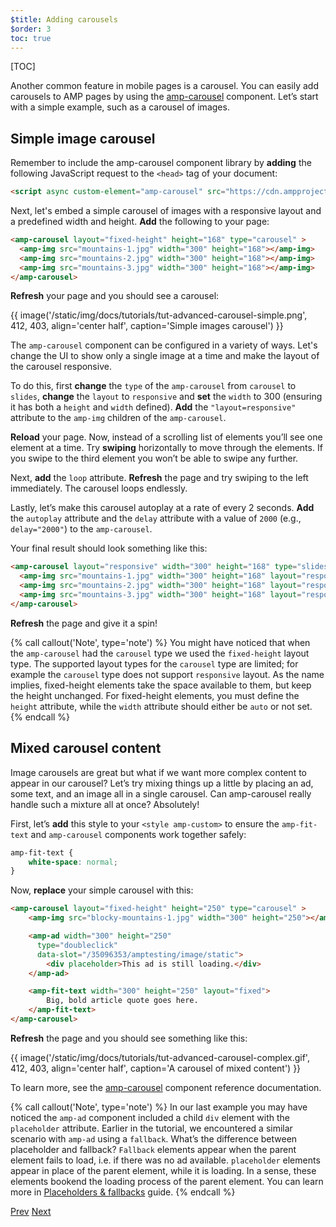 ```yaml
---
$title: Adding carousels
$order: 3
toc: true
---
```


[TOC]

Another common feature in mobile pages is a carousel.  You can easily add carousels to AMP pages by using the [amp-carousel](/docs/reference/components/amp-carousel.html) component. Let’s start with a simple example, such as a carousel of images.

## Simple image carousel

Remember to include the amp-carousel component library by **adding** the following JavaScript request to the `<head>` tag of your document:

```html
<script async custom-element="amp-carousel" src="https://cdn.ampproject.org/v0/amp-carousel-0.1.js"></script>
```

Next, let's embed a simple carousel of images with a responsive layout and a predefined width and height. **Add** the following to your page:

```html
<amp-carousel layout="fixed-height" height="168" type="carousel" >
  <amp-img src="mountains-1.jpg" width="300" height="168"></amp-img>
  <amp-img src="mountains-2.jpg" width="300" height="168"></amp-img>
  <amp-img src="mountains-3.jpg" width="300" height="168"></amp-img>
</amp-carousel>
```

**Refresh** your page and you should see a carousel:

{{ image('/static/img/docs/tutorials/tut-advanced-carousel-simple.png', 412, 403, align='center half', caption='Simple images carousel') }}

The `amp-carousel` component can be configured in a variety of ways.  Let's change the UI to show only a single image at a time and make the layout of the carousel responsive.

To do this, first **change** the `type` of the `amp-carousel` from `carousel` to `slides`, **change** the `layout` to `responsive` and **set** the `width` to 300 (ensuring it has both a `height` and `width` defined).  **Add** the `"layout=responsive"` attribute to the `amp-img` children of the `amp-carousel`. 

**Reload** your page. Now, instead of a scrolling list of elements you’ll see one element at a time. Try **swiping** horizontally to move through the elements. If you swipe to the third element you won’t be able to swipe any further. 

Next, **add** the `loop` attribute. **Refresh** the page and try swiping to the left immediately. The carousel loops endlessly.

Lastly, let’s make this carousel autoplay at a rate of every 2 seconds. **Add** the `autoplay` attribute and the `delay` attribute with a value of `2000` (e.g., `delay="2000"`) to the `amp-carousel`.

Your final result should look something like this:

```html
<amp-carousel layout="responsive" width="300" height="168" type="slides" autoplay delay="2000" loop>
  <amp-img src="mountains-1.jpg" width="300" height="168" layout="responsive"></amp-img>
  <amp-img src="mountains-2.jpg" width="300" height="168" layout="responsive"></amp-img>
  <amp-img src="mountains-3.jpg" width="300" height="168" layout="responsive"></amp-img>
</amp-carousel>
```

**Refresh** the page and give it a spin!

{% call callout('Note', type='note') %}
You might have noticed that when the `amp-carousel` had the `carousel` type we used the `fixed-height` layout type.  The supported layout types for the `carousel` type are limited; for example the `carousel` type does not support `responsive` layout.  As the name implies, fixed-height elements take the space available to them, but keep the height unchanged. For fixed-height elements, you must define the `height` attribute, while the `width` attribute should either be `auto` or not set.
{% endcall %}

## Mixed carousel content

Image carousels are great but what if we want more complex content to appear in our carousel? Let’s try mixing things up a little by placing an ad, some text, and an image all in a single carousel. Can amp-carousel really handle such a mixture all at once? Absolutely!

First, let’s **add** this style to your `<style amp-custom>` to ensure the `amp-fit-text` and `amp-carousel` components work together safely:

```css
amp-fit-text {
    white-space: normal;
}
```

Now, **replace** your simple carousel with this:

```html
<amp-carousel layout="fixed-height" height="250" type="carousel" >
    <amp-img src="blocky-mountains-1.jpg" width="300" height="250"></amp-img>

    <amp-ad width="300" height="250"
      type="doubleclick"
      data-slot="/35096353/amptesting/image/static">
        <div placeholder>This ad is still loading.</div>
    </amp-ad>

    <amp-fit-text width="300" height="250" layout="fixed">
        Big, bold article quote goes here.
    </amp-fit-text>
</amp-carousel>
```

**Refresh** the page and you should see something like this:

{{ image('/static/img/docs/tutorials/tut-advanced-carousel-complex.gif', 412, 403, align='center half', caption='A carousel of mixed content') }}

To learn more, see the [amp-carousel](/docs/reference/components/amp-carousel.html) component reference documentation.

{% call callout('Note', type='note') %}
In our last example you may have noticed the `amp-ad` component included a child `div` element with the `placeholder` attribute. Earlier in the tutorial, we encountered a similar scenario with `amp-ad` using a `fallback`. What’s the difference between placeholder and fallback? `Fallback` elements appear when the parent element fails to load, i.e. if there was no ad available. `placeholder` elements appear in place of the parent element, while it is loading. In a sense, these elements bookend the loading process of the parent element. You can learn more in [Placeholders & fallbacks](/docs/guides/responsive/placeholders.html) guide.
{% endcall %}

<div class="prev-next-buttons">
  <a class="button prev-button" href="/docs/fundamentals/add_advanced/adding_components.html"><span class="arrow-prev">Prev</span></a>
  <a class="button next-button" href="/docs/fundamentals/add_advanced/tracking_data.html"><span class="arrow-next">Next</span></a>
</div>
